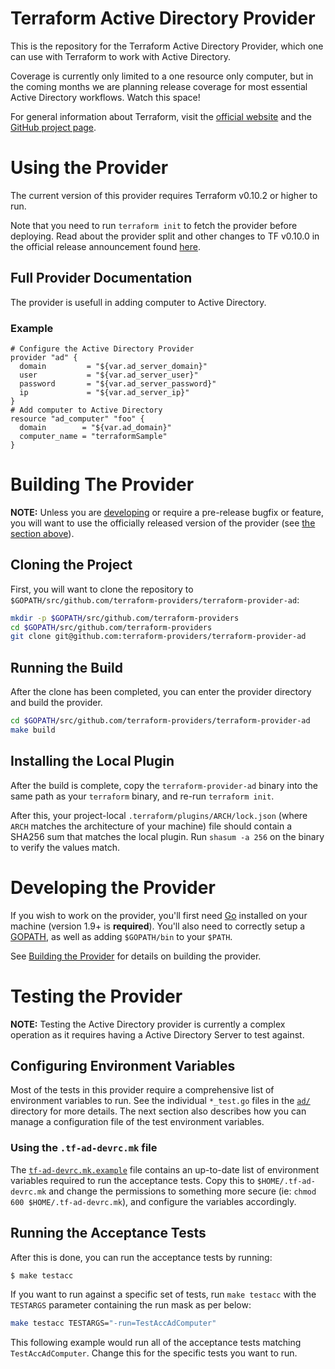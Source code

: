 # Terraform Active Directory Provider

This is the repository for the Terraform Active Directory Provider, which one can use
with Terraform to work with Active Directory.

[1]: https://www.vmware.com/products/vcenter-server.html
[2]: https://www.vmware.com/products/esxi-and-esx.html

Coverage is currently only limited to a one resource only computer, but in the coming months we are planning release coverage for most essential Active Directory workflows.
Watch this space!

For general information about Terraform, visit the [official website][3] and the
[GitHub project page][4].

[3]: https://terraform.io/
[4]: https://github.com/hashicorp/terraform

# Using the Provider

The current version of this provider requires Terraform v0.10.2 or higher to
run.

Note that you need to run `terraform init` to fetch the provider before
deploying. Read about the provider split and other changes to TF v0.10.0 in the
official release announcement found [here][4].

[4]: https://www.hashicorp.com/blog/hashicorp-terraform-0-10/

## Full Provider Documentation

The provider is usefull in adding computer to Active Directory.
### Example
```hcl
# Configure the Active Directory Provider
provider "ad" {
  domain         = "${var.ad_server_domain}"
  user           = "${var.ad_server_user}"
  password       = "${var.ad_server_password}"
  ip             = "${var.ad_server_ip}"
}
# Add computer to Active Directory
resource "ad_computer" "foo" {
  domain        = "${var.ad_domain}"
  computer_name = "terraformSample"
}
```

# Building The Provider

**NOTE:** Unless you are [developing][7] or require a pre-release bugfix or feature,
you will want to use the officially released version of the provider (see [the
section above][8]).

[7]: #developing-the-provider
[8]: #using-the-provider


## Cloning the Project

First, you will want to clone the repository to
`$GOPATH/src/github.com/terraform-providers/terraform-provider-ad`:

```sh
mkdir -p $GOPATH/src/github.com/terraform-providers
cd $GOPATH/src/github.com/terraform-providers
git clone git@github.com:terraform-providers/terraform-provider-ad
```

## Running the Build

After the clone has been completed, you can enter the provider directory and
build the provider.

```sh
cd $GOPATH/src/github.com/terraform-providers/terraform-provider-ad
make build
```

## Installing the Local Plugin

After the build is complete, copy the `terraform-provider-ad` binary into
the same path as your `terraform` binary, and re-run `terraform init`.

After this, your project-local `.terraform/plugins/ARCH/lock.json` (where `ARCH`
matches the architecture of your machine) file should contain a SHA256 sum that
matches the local plugin. Run `shasum -a 256` on the binary to verify the values
match.

# Developing the Provider

If you wish to work on the provider, you'll first need [Go][9] installed on your
machine (version 1.9+ is **required**). You'll also need to correctly setup a
[GOPATH][10], as well as adding `$GOPATH/bin` to your `$PATH`.

[9]: https://golang.org/
[10]: http://golang.org/doc/code.html#GOPATH

See [Building the Provider][11] for details on building the provider.

[11]: #building-the-provider

# Testing the Provider

**NOTE:** Testing the Active Directory provider is currently a complex operation as it
requires having a Active Directory Server to test against.

## Configuring Environment Variables

Most of the tests in this provider require a comprehensive list of environment
variables to run. See the individual `*_test.go` files in the
[`ad/`](ad/) directory for more details. The next section also
describes how you can manage a configuration file of the test environment
variables.

### Using the `.tf-ad-devrc.mk` file

The [`tf-ad-devrc.mk.example`](tf-ad-devrc.mk.example) file contains
an up-to-date list of environment variables required to run the acceptance
tests. Copy this to `$HOME/.tf-ad-devrc.mk` and change the permissions to
something more secure (ie: `chmod 600 $HOME/.tf-ad-devrc.mk`), and
configure the variables accordingly.

## Running the Acceptance Tests

After this is done, you can run the acceptance tests by running:

```sh
$ make testacc
```

If you want to run against a specific set of tests, run `make testacc` with the
`TESTARGS` parameter containing the run mask as per below:

```sh
make testacc TESTARGS="-run=TestAccAdComputer"
```

This following example would run all of the acceptance tests matching
`TestAccAdComputer`. Change this for the specific tests you want to
run.